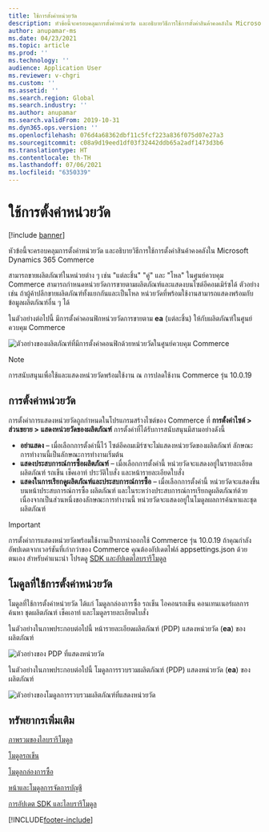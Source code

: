 ```yaml
---
title: ใช้การตั้งค่าหน่วยวัด
description: หัวข้อนี้จะครอบคลุมการตั้งค่าหน่วยวัด และอธิบายวิธีการใช้การตั้งค่าสินค้าคงคลังใน Microsoft Dynamics 365 Commerce
author: anupamar-ms
ms.date: 04/23/2021
ms.topic: article
ms.prod: ''
ms.technology: ''
audience: Application User
ms.reviewer: v-chgri
ms.custom: ''
ms.assetid: ''
ms.search.region: Global
ms.search.industry: ''
ms.author: anupamar
ms.search.validFrom: 2019-10-31
ms.dyn365.ops.version: ''
ms.openlocfilehash: 076d4a68362dbf11c5fcf223a836f075d07e27a3
ms.sourcegitcommit: c08a9d19eed1df03f32442ddb65a2adf1473d3b6
ms.translationtype: HT
ms.contentlocale: th-TH
ms.lasthandoff: 07/06/2021
ms.locfileid: "6350339"
---
```

# <a name="apply-unit-of-measure-settings"></a>ใช้การตั้งค่าหน่วยวัด

[!include [banner](includes/banner.md)]

หัวข้อนี้จะครอบคลุมการตั้งค่าหน่วยวัด และอธิบายวิธีการใช้การตั้งค่าสินค้าคงคลังใน Microsoft Dynamics 365 Commerce

สามารถขายผลิตภัณฑ์ในหน่วยต่าง ๆ เช่น "แต่ละชิ้น" "คู่" และ "โหล" ในศูนย์ควบคุม Commerce สามารถกําหนดหน่วยวัดการขายตามผลิตภัณฑ์และแสดงบนไซต์อีคอมเมิร์ซได้ ตัวอย่างเช่น ถ้าผู้ค้าปลีกขายผลิตภัณฑ์ทั้งแยกกันและเป็นโหล หน่วยวัดที่พร้อมใช้งานสามารถแสดงพร้อมกับข้อมูลผลิตภัณฑ์อื่น ๆ ได้

ในตัวอย่างต่อไปนี้ มีการตั้งค่าคอนฟิกหน่วยวัดการขายตาม **ea** (แต่ละชิ้น) ให้กับผลิตภัณฑ์ในศูนย์ควบคุม Commerce

![ตัวอย่างของผลิตภัณฑ์ที่มีการตั้งค่าคอนฟิกด้วยหน่วยวัดในศูนย์ควบคุม Commerce](./media/Productunit-headquarters.PNG)

> [!NOTE]
> การสนับสนุนเพื่อใช้และแสดงหน่วยวัดพร้อมใช้งาน ณ การปลดใช้งาน Commerce รุ่น 10.0.19

## <a name="unit-of-measure-settings"></a>การตั้งค่าหน่วยวัด

การตั้งค่าการแสดงหน่วยวัดถูกกําหนดในโปรแกรมสร้างไซต์ของ Commerce ที่ **การตั้งค่าไซต์ \> ส่วนขยาย \> แสดงหน่วยวัดของผลิตภัณฑ์** การตั้งค่าที่ได้รับการสนับสนุนมีสามอย่างดังนี้

- **อย่าแสดง** – เมื่อเลือกการตั้งค่านี้ไว้ ไซต์อีคอมเมิร์ซจะไม่แสดงหน่วยวัดของผลิตภัณฑ์ ลักษณะการทำงานนี้เป็นลักษณะการทำงานเริ่มต้น
- **แสดงประสบการณ์การซื้อผลิตภัณฑ์** – เมื่อเลือกการตั้งค่านี้ หน่วยวัดจะแสดงอยู่ในรายละเอียดผลิตภัณฑ์ รถเข็น เช็คเอาท์ ประวัติใบสั่ง และหน้ารายละเอียดใบสั่ง
- **แสดงในการเรียกดูผลิตภัณฑ์และประสบการณ์การซื้อ** – เมื่อเลือกการตั้งค่านี้ หน่วยวัดจะแสดงขึ้นบนหน้าประสบการณ์การซื้อ ผลิตภัณฑ์ และในระหว่างประสบการณ์การเรียกดูผลิตภัณฑ์ด้วย เนื่องจากเป็นส่วนหนึ่งของลักษณะการทำงานนี้ หน่วยวัดจะแสดงอยู่ในโมดูลผลการค้นหาและชุดผลิตภัณฑ์

> [!IMPORTANT]
> การตั้งค่าการแสดงหน่วยวัดพร้อมใช้งานเป็ฯการนำออกใช้ Commerce รุ่น 10.0.19 ถ้าคุณกำลังอัพปเดตจากเวอร์ชันที่เก่ากว่าของ Commerce คุณต้องอัปเดตไฟล์ appsettings.json ด้วยตนเอง สำหรับคำแนะนำ โปรดดู [SDK และอัปเดตไลบรารีโมดูล](e-commerce-extensibility/sdk-updates.md#update-the-appsettingsjson-file)

## <a name="modules-that-use-unit-of-measure-settings"></a>โมดูลที่ใช้การตั้งค่าหน่วยวัด

โมดูลที่ใช้การตั้งค่าหน่วยวัด ได้แก่ โมดูลกล่องการซื้อ รถเข็น ไอคอนรถเข็น คอนเทนเนอร์ผลการค้นหา ชุดผลิตภัณฑ์ เช็คเอาท์ และโมดูลรายละเอียดใบสั่ง

ในตัวอย่างในภาพประกอบต่อไปนี้ หน้ารายละเอียดผลิตภัณฑ์ (PDP) แสดงหน่วยวัด (**ea**) ของผลิตภัณฑ์

![ตัวอย่างของ PDP ที่แสดงหน่วยวัด](./media/Productunit-PDP.png)

ในตัวอย่างในภาพประกอบต่อไปนี้ โมดูลการรวบรวมผลิตภัณฑ์ (PDP) แสดงหน่วยวัด (**ea**) ของผลิตภัณฑ์

![ตัวอย่างของโมดูลการรวบรวมผลิตภัณฑ์ที่แสดงหน่วยวัด](./media/Productunit-productcollection.png)

## <a name="additional-resources"></a>ทรัพยากรเพิ่มเติม

[ภาพรวมของไลบรารีโมดูล](starter-kit-overview.md)

[โมดูลรถเข็น](add-cart-module.md)

[โมดูลกล่องการซื้อ](add-buy-box.md)

[หน้าและโมดูลการจัดการบัญชี](account-management.md)

[การอัปเดต SDK และไลบรารีโมดูล](e-commerce-extensibility/sdk-updates.md)

[!INCLUDE[footer-include](../includes/footer-banner.md)]
